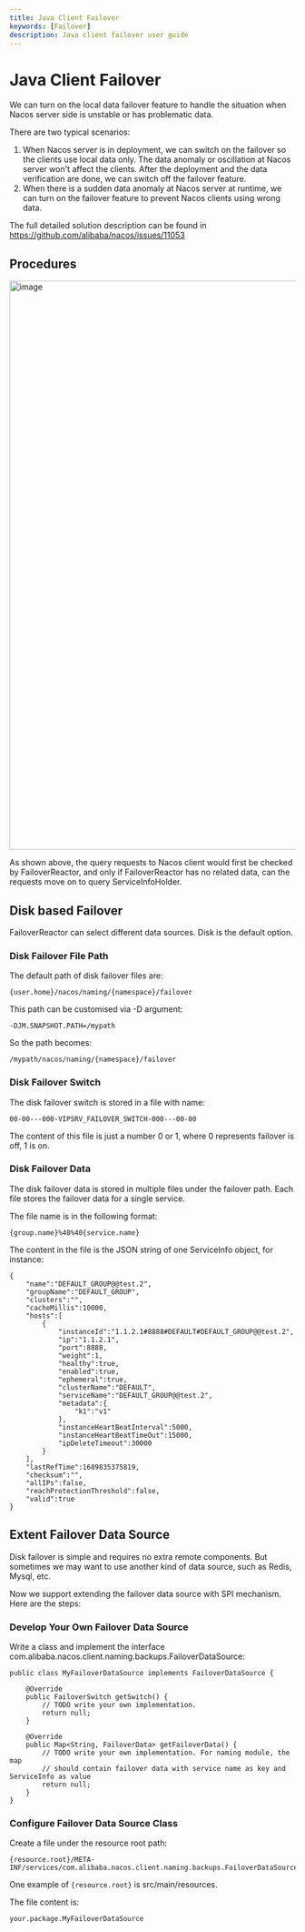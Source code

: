 ```yaml
---
title: Java Client Failover
keywords: [Failover]
description: Java client failover user guide
---
```


# Java Client Failover

We can turn on the local data failover feature to handle the situation when Nacos server side is unstable or has problematic data.

There are two typical scenarios:

1. When Nacos server is in deployment, we can switch on the failover so the clients use local data only. The data anomaly or oscillation at Nacos server won't affect the clients. After the deployment and the data verification are done, we can switch off the failover feature.
2. When there is a sudden data anomaly at Nacos server at runtime, we can turn on the failover feature to prevent Nacos clients using wrong data.

The full detailed solution description can be found in https://github.com/alibaba/nacos/issues/11053

## Procedures

<img width="1000" alt="image" src="https://github.com/alibaba/nacos/assets/4593375/f9011075-11b8-401b-9dbb-1366347a9a44">

As shown above, the query requests to Nacos client would first be checked by FailoverReactor, and only if FailoverReactor has no related data, can the requests move on to query ServiceInfoHolder.

## Disk based Failover

FailoverReactor can select different data sources. Disk is the default option.

### Disk Failover File Path

The default path of disk failover files are:

```
{user.home}/nacos/naming/{namespace}/failover
```

This path can be customised via -D argument:

```
-DJM.SNAPSHOT.PATH=/mypath
```

So the path becomes:

```
/mypath/nacos/naming/{namespace}/failover
```

### Disk Failover Switch

The disk failover switch is stored in a file with name:

```
00-00---000-VIPSRV_FAILOVER_SWITCH-000---00-00
```

The content of this file is just a number 0 or 1, where 0 represents failover is off, 1 is on.

### Disk Failover Data

The disk failover data is stored in multiple files under the failover path. Each file stores the failover data for a single service.

The file name is in the following format:

```
{group.name}%40%40{service.name}
```
The content in the file is the JSON string of one ServiceInfo object, for instance:

```
{
    "name":"DEFAULT_GROUP@@test.2",
    "groupName":"DEFAULT_GROUP",
    "clusters":"",
    "cacheMillis":10000,
    "hosts":[
        {
            "instanceId":"1.1.2.1#8888#DEFAULT#DEFAULT_GROUP@@test.2",
            "ip":"1.1.2.1",
            "port":8888,
            "weight":1,
            "healthy":true,
            "enabled":true,
            "ephemeral":true,
            "clusterName":"DEFAULT",
            "serviceName":"DEFAULT_GROUP@@test.2",
            "metadata":{
                "k1":"v1"
            },
            "instanceHeartBeatInterval":5000,
            "instanceHeartBeatTimeOut":15000,
            "ipDeleteTimeout":30000
        }
    ],
    "lastRefTime":1689835375819,
    "checksum":"",
    "allIPs":false,
    "reachProtectionThreshold":false,
    "valid":true
}
```

## Extent Failover Data Source

Disk failover is simple and requires no extra remote components. But sometimes we may want to use another kind of data source, such as Redis, Mysql, etc.

Now we support extending the failover data source with SPI mechanism. Here are the steps:

### Develop Your Own Failover Data Source

Write a class and implement the interface com.alibaba.nacos.client.naming.backups.FailoverDataSource:

```
public class MyFailoverDataSource implements FailoverDataSource {
    
    @Override
    public FailoverSwitch getSwitch() {
        // TODO write your own implementation.
        return null;
    }
    
    @Override
    public Map<String, FailoverData> getFailoverData() {
        // TODO write your own implementation. For naming module, the map
        // should contain failover data with service name as key and ServiceInfo as value
        return null;
    }
}
```

### Configure Failover Data Source Class

Create a file under the resource root path:

```
{resource.root}/META-INF/services/com.alibaba.nacos.client.naming.backups.FailoverDataSource
```

One example of `{resource.root}` is src/main/resources.   

The file content is: 
```
your.package.MyFailoverDataSource
```